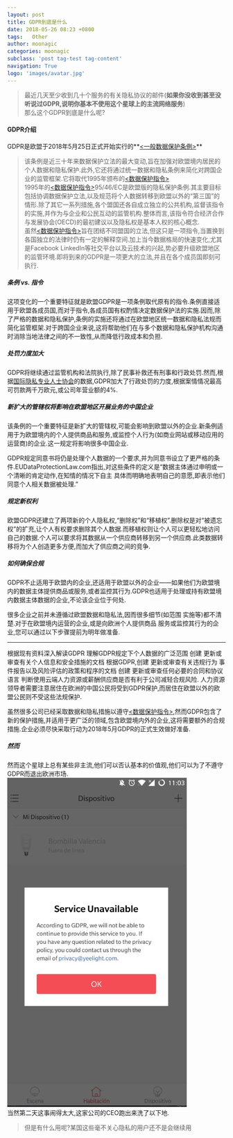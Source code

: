 ```yaml
---
layout: post
title: GDPR到底是什么
date: 2018-05-26 08:23 +0800
tags:   Other
author: moonagic
categories: moonagic
subclass: 'post tag-test tag-content'
navigation: True
logo: 'images/avatar.jpg'
---
```


> 最近几天至少收到几十个服务的有关隐私协议的邮件(**如果你没收到甚至没听说过GDPR,说明你基本不使用这个星球上的主流网络服务**)  
那么这个GDPR到底是什么呢?

#### GDPR介绍
GDPR是欧盟于2018年5月25日正式开始实行的**[<一般数据保护条例>](http://www.consilium.europa.eu/en/policies/data-protection-reform/data-protection-regulation/)**  
> 该条例是近三十年来数据保护立法的最大变动,旨在加强对欧盟境内居民的个人数据和隐私保护.此外,它还将通过统一数据和隐私条例来简化对跨国企业的监管框架.它将取代1995年颁布的[<数据保护指令>](http://eur-lex.europa.eu/LexUriServ/LexUriServ.do?uri=CELEX:31995L0046:en:HTML)  
1995年的[<数据保护指令>](http://eur-lex.europa.eu/LexUriServ/LexUriServ.do?uri=CELEX:31995L0046:en:HTML)95/46/EC是欧盟版的隐私保护条例.其主要目标包括协调数据保护立法,以及规范将个人数据转移到欧盟以外的“第三国”的情形.除了其它一系列措施,各个盟国还各自成立独立的公共机构,监督该指令的实施,并作为与企业和公民互动的监管机构.整体而言,该指令符合经济合作与发展协会(OECD)的最初建议以及隐私权是基本人权的核心概念.  
虽然[<数据保护指令>](http://eur-lex.europa.eu/LexUriServ/LexUriServ.do?uri=CELEX:31995L0046:en:HTML)旨在团结不同盟国的立法,但这只是一项指令,当置换到各国独立的法律时仍有一定的解释空间.加上当今数据格局的快速变化,尤其是Facebook LinkedIn等社交平台以及云技术的兴起,势必要升级欧盟地区的监管环境.即将到来的GDPR是一项更大的立法,并且在各个成员国即刻可执行.

<!--more-->

##### 条例 vs. 指令

这项变化的一个重要特征就是欧盟GDPR是一项条例取代原有的指令.条例直接适用于欧盟各成员国,而对于指令,各成员国有权酌情决定数据保护法的实施.因而,除了严格的数据和隐私保护,条例的实施还将通过在欧盟地区统一数据和隐私法规而简化监管框架.对于跨国企业来说,这将帮助他们在与多个数据和隐私保护机构沟通时消除当地法律之间的不一致性,从而降低行政成本和负担.

##### 处罚力度加大

GDPR将继续通过监管机构和法院执行,除了民事补救还有刑事和行政处罚.然而,根据[国际隐私专业人士协会](https://iapp.org/news/a/top-10-operational-impacts-of-the-gdpr-part-10-consequences-for-grpr-violations/)的数据,GDPR加大了行政处罚的力度,根据案情情况最高可罚款两千万欧元,或公司年营业额的4%.

##### 新扩大的管辖权将影响在欧盟地区开展业务的中国企业

该条例的一个重要特征是新扩大的管辖权,可能会影响到欧盟以外的企业.新条例适用于为欧盟境内的个人提供商品和服务,或监控个人行为(如商业网站或移动应用的运营商)的企业.这一规定将影响很多中国企业.

GDPR规定同意书将仍是处理个人数据的一个要求,并为同意书设立了更严格的条件.EUDataProtectionLaw.com指出,对这些条件的定义是“数据主体通过申明或一个清晰的肯定动作,在知情的情况下自主 具体而明确地表明自己的意愿,即表示他们同意个人相关数据被处理.”

##### 规定新权利

欧盟GDPR还建立了两项新的个人隐私权,“删除权”和“移植权”.删除权是对“被遗忘权”的扩充,让个人有权要求删除其个人数据.而移植权则让个人可以更轻松地访问自己的数据.个人可以要求将其数据从一个供应商转移到另一个供应商.此类数据转移将为个人创造更多方便,而加大了供应商之间的竞争.

##### 如何确保合规

GDPR不止适用于欧盟内的企业,还适用于欧盟以外的企业——如果他们为欧盟境内的数据主体提供商品或服务,或者监控其行为.GDPR也适用于处理或持有欧盟境内数据主体数据的企业,不论该企业位于何处.

很多企业之前并未遵循过欧盟数据和隐私法,因而很多细节(如范围 实施等)都不清楚.对于在欧盟境内运营的企业,或是向欧洲个人提供商品 服务或监控其行为的企业,您可以通过以下步骤提前为明年做准备.


---
根据现有资料深入解读GDPR
理解GDPR规定下个人数据的广泛范围
创建 更新或审查有关个人信息和安全措施的文档
根据GDPR,创建 更新或审查有关违规行为 事件报告以及风险评估的政策和程序的文档
创建 更新或审查任何必要的合同和协议语言
判断使用云端人力资源或薪酬供应商是否有利于公司减轻合规风险.
人力资源领导者需要注意居住在欧洲的中国公民将受到GDPR保护,而居住在欧盟以外的欧盟公民则不受这些法规保护.

虽然很多公司已经采取数据和隐私措施以遵守[<数据保护指令>](http://eur-lex.europa.eu/LexUriServ/LexUriServ.do?uri=CELEX:31995L0046:en:HTML),然而GDPR包含了新的保护措施,并适用于更广泛的领域,包含欧盟境内外的企业,这将需要额外的合规措施.企业必须尽快采取行动为2018年5月GDPR的正式生效做好准备.

##### 然而
然而这个星球上总有某些非主流,他们可以否认基本的价值观,他们可以为了不遵守GDPR而退出欧洲市场.  
![](/images/2018/05/gdpr.jpg)  
当然第二天这事闹得太大,这家公司的CEO跑出来洗了以下地.  
> 但是有什么用呢?某国这些毫不关心隐私的用户还不是会继续用

